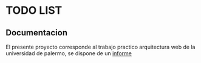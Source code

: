 # TODO LIST
## Documentacion
El presente proyecto corresponde al trabajo practico arquitectura web de la universidad de palermo, se dispone de un [informe](./documentacion/Informe%20Trabajo%20Practico%20Arquitectura%20Web%20Lucas%20Javier%20Martinez.pdf)
